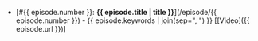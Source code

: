 * [#{{ episode.number }}: **{{ episode.title | title }}**](/episode/{{ episode.number }}) - {{ episode.keywords | join(sep=", ") }} [[Video]({{ episode.url }})]
